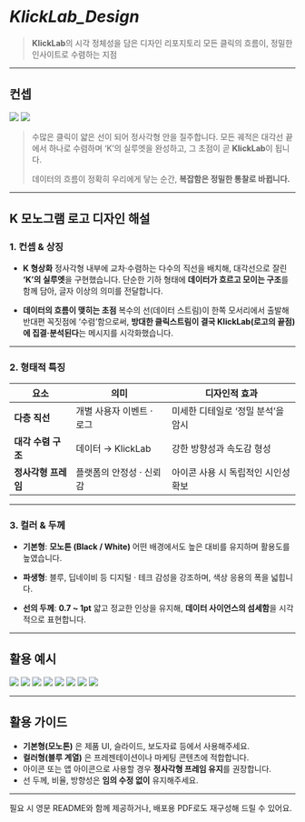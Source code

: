 # *KlickLab\_Design*

> **KlickLab**의 시각 정체성을 담은 디자인 리포지토리
> 모든 클릭의 흐름이, 정밀한 인사이트로 수렴하는 지점

---

## 컨셉

![](https://velog.velcdn.com/images/qnfrma1997/post/a9acf74d-b196-420c-a0d5-541652a53ffb/image.jpg)
![](https://velog.velcdn.com/images/qnfrma1997/post/409d6245-2438-45ba-a6db-6eb1c3f2d75a/image.jpg)

> 수많은 클릭이 얇은 선이 되어 정사각형 안을 질주합니다.
> 모든 궤적은 대각선 끝에서 하나로 수렴하며
> ‘K’의 실루엣을 완성하고, 그 초점이 곧 **KlickLab**이 됩니다.
>
> 데이터의 흐름이 정확히 우리에게 닿는 순간,
> **복잡함은 정밀한 통찰로 바뀝니다.**

---

## K 모노그램 로고 디자인 해설

### 1. **컨셉 & 상징**

* **K 형상화**
  정사각형 내부에 교차·수렴하는 다수의 직선을 배치해, 대각선으로 잘린 **‘K’의 실루엣**을 구현했습니다.
  단순한 기하 형태에 **데이터가 흐르고 모이는 구조**를 함께 담아, 글자 이상의 의미를 전달합니다.

* **데이터의 흐름이 맺히는 초점**
  복수의 선(데이터 스트림)이 한쪽 모서리에서 출발해 반대편 꼭짓점에 ‘수렴’함으로써,
  **방대한 클릭스트림이 결국 KlickLab(로고의 끝점)에 집결·분석된다**는 메시지를 시각화했습니다.

---

### 2. **형태적 특징**

| 요소           | 의미              | 디자인적 효과              |
| ------------ | --------------- | -------------------- |
| **다층 직선**    | 개별 사용자 이벤트 · 로그 | 미세한 디테일로 ‘정밀 분석’을 암시 |
| **대각 수렴 구조** | 데이터 → KlickLab  | 강한 방향성과 속도감 형성       |
| **정사각형 프레임** | 플랫폼의 안정성 · 신뢰감  | 아이콘 사용 시 독립적인 시인성 확보 |

---

### 3. **컬러 & 두께**

* **기본형**: **모노톤 (Black / White)**
  어떤 배경에서도 높은 대비를 유지하며 활용도를 높였습니다.

* **파생형**: 블루, 딥네이비 등
  디지털 · 테크 감성을 강조하며, 색상 응용의 폭을 넓힙니다.

* **선의 두께**: **0.7 \~ 1pt**
  얇고 정교한 인상을 유지해, **데이터 사이언스의 섬세함**을 시각적으로 표현합니다.

---

## 활용 예시

![](https://velog.velcdn.com/images/qnfrma1997/post/a9c8b590-501a-4ea3-9308-92e41063fe5b/image.jpg)
![](https://velog.velcdn.com/images/qnfrma1997/post/5993ab1d-ea66-4c75-b5d6-9ea1062edd1b/image.jpg)
![](https://velog.velcdn.com/images/qnfrma1997/post/f9319d77-14dd-48ca-8652-f14e7cbab3eb/image.jpg)
![](https://velog.velcdn.com/images/qnfrma1997/post/c9495555-41cd-49f7-b3e4-483a407008a3/image.jpg)
![](https://velog.velcdn.com/images/qnfrma1997/post/16e11905-a175-4863-bba6-95a03d77fba8/image.jpg)
![](https://velog.velcdn.com/images/qnfrma1997/post/922bb4d7-51eb-4ad3-9ad1-d8e5d1615c52/image.jpg)
![](https://velog.velcdn.com/images/qnfrma1997/post/9034c367-3f1a-4543-816c-8c781c849dcf/image.jpg)
![](https://velog.velcdn.com/images/qnfrma1997/post/47821d19-099f-4cc6-870d-932e23f1a512/image.jpg)


---

## 활용 가이드

* **기본형(모노톤)** 은 제품 UI, 슬라이드, 보도자료 등에서 사용해주세요.
* **컬러형(블루 계열)** 은 프레젠테이션이나 마케팅 콘텐츠에 적합합니다.
* 아이콘 또는 앱 아이콘으로 사용할 경우 **정사각형 프레임 유지**를 권장합니다.
* 선 두께, 비율, 방향성은 **임의 수정 없이** 유지해주세요.

---

필요 시 영문 README와 함께 제공하거나, 배포용 PDF로도 재구성해 드릴 수 있어요.
